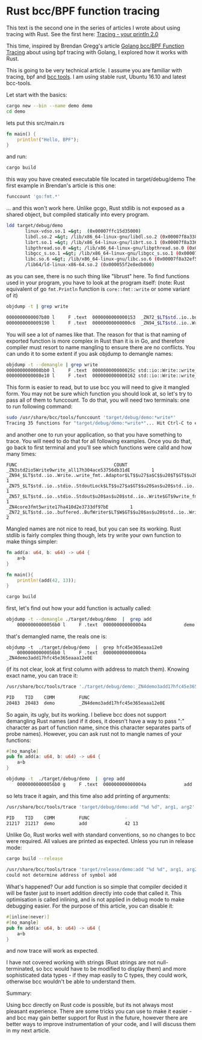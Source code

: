 # Rust bcc/BPF function tracing

This text is the second one in the series of articles I wrote about using tracing with Rust. See the first here: [Tracing - your println 2.0](part1.md)

This time, inspired by Brendan Gregg's article [Golang bcc/BPF Function Tracing](http://www.brendangregg.com/blog/2017-01-31/golang-bcc-bpf-function-tracing.html) about using bpf tracing with Golang, I explored how it works with Rust.

This is going to be very technical article. I assume you are familiar with tracing, bpf and [bcc tools](https://github.com/iovisor/bcc).
I am using stable rust, Ubuntu 16.10 and latest bcc-tools.

Let start with the basics:

```sh
cargo new --bin --name demo demo
cd demo
```

lets put this src/main.rs
```rust
fn main() {
    println!("Hello, BPF");
}
```
and run:
```sh
cargo build
```
this way you have created executable file located in target/debug/demo
The first example in Brendan's article is this one:
```sh
funccount 'go:fmt.*'
```
... and this won't work here. Unlike gcgo, Rust stdlib is not exposed as a shared object,  but compiled statically into every program.
```sh
ldd target/debug/demo  
       linux-vdso.so.1 =&gt;  (0x00007ffc15d35000) 
       libdl.so.2 =&gt; /lib/x86_64-linux-gnu/libdl.so.2 (0x00007f8a338f9000) 
       librt.so.1 =&gt; /lib/x86_64-linux-gnu/librt.so.1 (0x00007f8a336f1000) 
       libpthread.so.0 =&gt; /lib/x86_64-linux-gnu/libpthread.so.0 (0x00007f8a334d3000) 
       libgcc_s.so.1 =&gt; /lib/x86_64-linux-gnu/libgcc_s.so.1 (0x00007f8a332bc000) 
       libc.so.6 =&gt; /lib/x86_64-linux-gnu/libc.so.6 (0x00007f8a32ef5000) 
       /lib64/ld-linux-x86-64.so.2 (0x000055f2e8edb000)
```
as you can see, there is no such thing like "librust" here.
To find functions used in your program, you have to look at the program itself:
(note: Rust equivalent of go `fmt.Println` function is `core::fmt::write` or some variant of it)
```sh
objdump -t | grep write

0000000000007b80 l     F .text  0000000000000153  _ZN72_$LT$std..io..buffered..BufWriter$LT$W$GT$$u20$as$u20$std..io..Write$GT$5write17h0106b162517f717eE 
0000000000009190 l     F .text  00000000000000c6  _ZN94_$LT$std..io..Write..write_fmt..Adaptor$LT$$u27$a$C$$u20$T$GT$$u20$as$u20$core..fmt..Write$GT$9write_str17h60e0256dabd7fb9fE
```

You will see a lot of names like that. The reason for that is that naming of exported function is more complex in Rust than it is in Go, and therefore compiler must resort to name mangling to ensure there are no conflicts. You can undo it to some extent if you ask objdump to demangle names:
```sh
objdump -t --demangle | grep write
0000000000008bb0 l     F .text  000000000000025c std::io::Write::write_all::h304ace53756db31d 
0000000000008e10 l     F .text  0000000000000162 std::io::Write::write_all::h7c10a51290981adc
```
This form is easier to read, but to use bcc you will need to give it mangled form. You may not be sure which function you should look at, so let's try to pass all of them to funccount. To do that, you will need two terminals: one to run following command:
```sh
sudo /usr/share/bcc/tools/funccount 'target/debug/demo:*write*' 
Tracing 35 functions for "target/debug/demo:*write*"... Hit Ctrl-C to end. 
```
and another one to run your application, so that you have something to trace. You will need to do that for all following examples. Once you do that, go back to first terminal and you'll see which functions were calld and how many times:

```
FUNC                                    COUNT 
_ZN3std2io5Write9write_all17h304ace53756db31dE        1 
_ZN94_$LT$std..io..Write..write_fmt..Adaptor$LT$$u27$a$C$$u20$T$GT$$u20$as$u20$core..fmt..Write$GT$9write_str17h60e0256dabd7fb9fE        1 
_ZN75_$LT$std..io..stdio..StdoutLock$LT$$u27$a$GT$$u20$as$u20$std..io..Write$GT$5write17h2ed843efb0ae4a51E        1 
_ZN57_$LT$std..io..stdio..Stdout$u20$as$u20$std..io..Write$GT$9write_fmt17hc45e966c4ed23748E        1 
_ZN4core3fmt5write17ha410d2e3733df97bE        1 
_ZN72_$LT$std..io..buffered..BufWriter$LT$W$GT$$u20$as$u20$std..io..Write$GT$5write17h0106b162517f717eE        2
```
Mangled names are not nice to read, but you can see its working. Rust stdlib is fairly complex thing though, lets try write your own function to make things simpler:
```rust
fn add(a: u64, b: u64) -> u64 {
    a+b
}

fn main(){
    println!(add(42, 13));
}
```
```sh
cargo build 
```
first, let's find out how your add function is actually called:
```sh
objdump -t --demangle ./target/debug/demo  |  grep add
    00000000000056b0 l     F .text  000000000000004a              demo::add::hfc45e365eaaa12e0
```
that's demangled name, the reals one is:
```
objdump -t  ./target/debug/demo  |  grep hfc45e365eaaa12e0
    00000000000056b0 l     F .text  000000000000004a              _ZN4demo3add17hfc45e365eaaa12e0E
```
(if its not clear, look at first column with address to match them). Knowing exact name, you can trace it:
```sh
/usr/share/bcc/tools/trace './target/debug/demo:_ZN4demo3add17hfc45e365eaaa12e0E'

PID    TID    COMM         FUNC              
20483  20483  demo         _ZN4demo3add17hfc45e365eaaa12e0E
```
So again, its ugly, but its working. I believe bcc does not support demangling Rust names (and if it does, it doesn't have a way to pass ":" character as part of function name, since this character separates parts of probe names).
However, you can ask rust not to mangle names of your functions:
```rust
#[no_mangle]
pub fn add(a: u64, b: u64) -> u64 {
    a+b
}
```
```sh
objdump -t  ./target/debug/demo  |  grep add
    00000000000056b0 g     F .text  000000000000004a              add
```

so lets trace it again, and this time also add printing of arguments:
```sh
/usr/share/bcc/tools/trace 'target/debug/demo:add "%d %d", arg1, arg2'

PID    TID    COMM         FUNC             -
21217  21217  demo         add              42 13
```
Unlike Go, Rust works well with standard conventions, so no changes to bcc were required. All values are printed as expected. Unless you run in release mode:
```sh
cargo build --release

/usr/share/bcc/tools/trace 'target/release/demo:add "%d %d", arg1, arg2' 
could not determine address of symbol add
```
What's happened? Our add function is so simple that compiler decided it will be faster just to insert addition directly into code that called it. This optimisation is called inlining, and is not applied in debug mode to make debugging easier. For the purpose of this article, you can disable it:

```rust
#[inline(never)]
#[no_mangle]
pub fn add(a: u64, b: u64) -> u64 {
    a+b
}
```
and now trace will work as expected.

I have not covered working with strings (Rust strings are not null-terminated, so bcc would have to be modified to display them) and more sophisticated data types - if they map easily to C types, they could work, otherwise bcc wouldn't be able to understand them.

Summary:

Using bcc directly on Rust code is possible, but its not always most pleasant experience. There are some tricks you can use to make it easier - and bcc may gain better support for Rust in the future, however there are better ways to improve instrumentation of your code, and I will discuss them in my next article.
